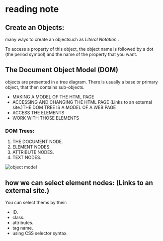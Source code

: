 
# reading note

## Create an Objects:
many ways to create an objectsuch as *Literal Notation*  .

To access a property of this object, the object name is followed by a dot (the period symbol) and the name of the property that you want.

## The Document Object Model (DOM)
 objects are presented in a tree diagram. There is usually a base or primary object, that then contains sub-objects.

* MAKING A MODEL OF THE HTML PAGE
* ACCESSING AND CHANGING THE HTML PAGE
 (Links to an external site.)THE DOM TREE IS A MODEL OF A WEB PAGE
* ACCESS THE ELEMENTS
* WORK WITH THOSE ELEMENTS


### DOM Trees:

1. THE DOCUMENT NODE.
2. ELEMENT NODES.
3. ATTRIBUTE NODES.
4. TEXT NODES.

![object model](https://mobile.htmlgoodies.com/imagesvr_ce/8103/JSModels_Fig01_dom.JPG)


## how we can select element nodes: (Links to an external site.)
You can select thems by their:
- ID.
- class.
- attributes.
- tag name.
- using CSS selector syntax.